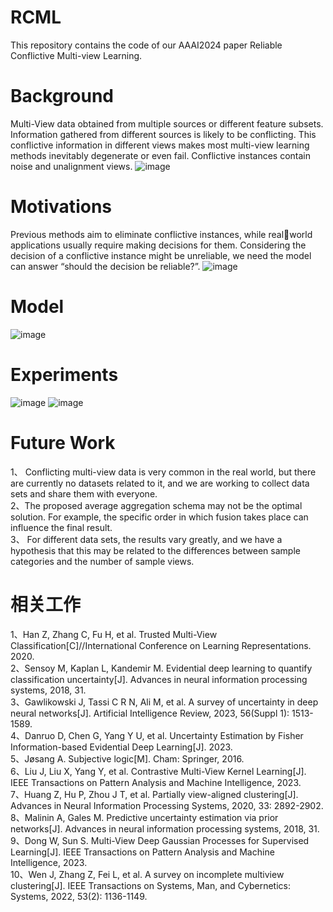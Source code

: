 # RCML
This repository contains the code of our AAAI2024 paper Reliable Conflictive Multi-view Learning.

# Background
Multi-View data obtained from multiple sources or different feature subsets. Information gathered from different sources is likely to be conflicting.
This conflictive information in different views makes most multi-view learning methods inevitably degenerate or even fail.
Conflictive instances contain noise and unalignment views.
![image](https://github.com/jiajunsi/RCML/assets/92369008/bbb3992a-298e-44d1-a301-b8a2f2da00e9)

# Motivations
Previous methods aim to eliminate conflictive instances, while realworld applications usually require making decisions for them. 
Considering the decision of a conflictive instance might be unreliable, we need the model can answer “should the decision be reliable?”.
![image](https://github.com/jiajunsi/RCML/assets/92369008/a47e3ca0-cb06-4be5-9c4f-28dd24c9fe2e)

# Model
![image](https://github.com/jiajunsi/RCML/assets/92369008/84818820-c733-4f0e-88ba-1634a3172cc9)

# Experiments
![image](https://github.com/jiajunsi/RCML/assets/92369008/da7a597b-a985-43e6-9500-c53d116248d4)
![image](https://github.com/jiajunsi/RCML/assets/92369008/14f24165-8a71-48d0-8a09-7c36513f10d5)

# Future Work
1、 Conflicting multi-view data is very common in the real world, but there are currently no datasets related to it, and we are working to collect data sets and share them with everyone. <br> 
2、The proposed average aggregation schema may not be the optimal solution. For example, the specific order in which fusion takes place can influence the final result. <br>
3、 For different data sets, the results vary greatly, and we have a hypothesis that this may be related to the differences between sample categories and the number of sample views. <br>

# 相关工作
1、Han Z, Zhang C, Fu H, et al. Trusted Multi-View Classification[C]//International Conference on Learning Representations. 2020. <br>
2、Sensoy M, Kaplan L, Kandemir M. Evidential deep learning to quantify classification uncertainty[J]. Advances in neural information processing systems, 2018, 31. <br>
3、Gawlikowski J, Tassi C R N, Ali M, et al. A survey of uncertainty in deep neural networks[J]. Artificial Intelligence Review, 2023, 56(Suppl 1): 1513-1589. <br>
4、Danruo D, Chen G, Yang Y U, et al. Uncertainty Estimation by Fisher Information-based Evidential Deep Learning[J]. 2023. <br>
5、Jøsang A. Subjective logic[M]. Cham: Springer, 2016. <br>
6、Liu J, Liu X, Yang Y, et al. Contrastive Multi-View Kernel Learning[J]. IEEE Transactions on Pattern Analysis and Machine Intelligence, 2023. <br>
7、Huang Z, Hu P, Zhou J T, et al. Partially view-aligned clustering[J]. Advances in Neural Information Processing Systems, 2020, 33: 2892-2902. <br>
8、Malinin A, Gales M. Predictive uncertainty estimation via prior networks[J]. Advances in neural information processing systems, 2018, 31. <br>
9、Dong W, Sun S. Multi-View Deep Gaussian Processes for Supervised Learning[J]. IEEE Transactions on Pattern Analysis and Machine Intelligence, 2023. <br>
10、Wen J, Zhang Z, Fei L, et al. A survey on incomplete multiview clustering[J]. IEEE Transactions on Systems, Man, and Cybernetics: Systems, 2022, 53(2): 1136-1149. <br>
